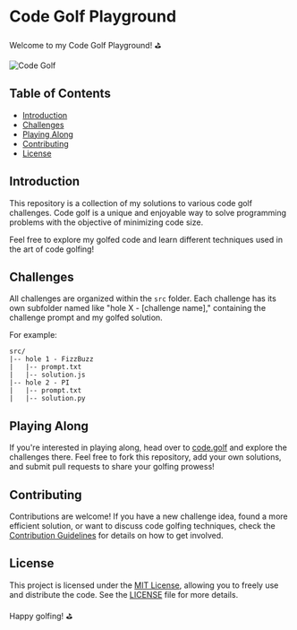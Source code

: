 # Code Golf Playground

Welcome to my Code Golf Playground! ⛳️

![Code Golf](https://your-image-url.com)

## Table of Contents

- [Introduction](#introduction)
- [Challenges](#challenges)
- [Playing Along](#playing-along)
- [Contributing](#contributing)
- [License](#license)

## Introduction

This repository is a collection of my solutions to various code golf challenges. Code golf is a unique and enjoyable way to solve programming problems with the objective of minimizing code size.

Feel free to explore my golfed code and learn different techniques used in the art of code golfing!

## Challenges

All challenges are organized within the `src` folder. Each challenge has its own subfolder named like "hole X - [challenge name]," containing the challenge prompt and my golfed solution.

For example:
```
src/
|-- hole 1 - FizzBuzz
|   |-- prompt.txt
|   |-- solution.js
|-- hole 2 - PI
|   |-- prompt.txt
|   |-- solution.py
```

## Playing Along

If you're interested in playing along, head over to [code.golf](https://code.golf) and explore the challenges there. Feel free to fork this repository, add your own solutions, and submit pull requests to share your golfing prowess!

## Contributing

Contributions are welcome! If you have a new challenge idea, found a more efficient solution, or want to discuss code golfing techniques, check the [Contribution Guidelines](./CONTRIBUTING.md) for details on how to get involved.

## License

This project is licensed under the [MIT License](./LICENSE), allowing you to freely use and distribute the code. See the [LICENSE](./LICENSE) file for more details.

Happy golfing! ⛳️
